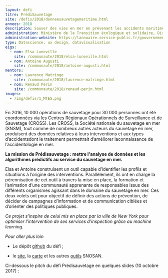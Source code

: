 ```yaml
---
layout: defi
titre: PrédiSauvetage
site: /defis/2018/donneesauvetagemaritime.html
annees: 2018
description: Sauver des vies en mer en prévenant les accidents maritimes grâce aux données
administration: Ministère de la Transition écologique et solidaire, Direction des affaires maritimes
administration-website: https://lannuaire.service-public.fr/gouvernement/administration-centrale-ou-ministere_170825
type: Datascience, ux design, datavisualisation
eigs:
  - nom: Elsa Luneville
    site: /communaute/2018/elsa-luneville.html
  - nom: Antoine Augusti
    site: /communaute/2018/antoine-augusti.html
mentors:
  - nom: Laurence Matringe
    site: /communaute/2018/laurence-matringe.html
  - nom: Renaud Périn
    site: /communaute/2018/renaud-perin.html
images:
  - /img/defis/1_MTES.png
---
```


En 2016, 10 000 opérations de sauvetage pour 30 000 personnes ont été
coordonnées via les Centres Régionaux Opérationnels de Surveillance et
de Sauvetage (CROSS). Les CROSS, la Société nationale du sauvetage en
mer (SNSM), tout comme de nombreux autres acteurs du sauvetage en mer,
produisent des données relatives à leurs interventions et aux types
d’accidentsdont le traitement permettrait d’améliorer laconnaissance
de l’accidentologie en mer.

**La mission de Prédisauvetage : mettre l'analyse de données et les
algorithmes prédictifs au service du sauvetage en mer.**

Elsa et Antoine construisent un outil capable d’identifier les profils
et situations à l’origine des interventions. Parallèlement, ils ont en
charge la pérennisation de cet outil à travers la mise en place, la
formation et l’animation d’une communauté apprenante de responsables
issus des différents organismes agissant dans le domaine du sauvetage
en mer. Ces deux volets ont pour objectif de définir des actions de
prévention, de décider de campagnes d’information et de communication
ciblées et d’orienter des politiques publiques.

_Ce projet s’inspire de celui mis en place par la ville de New York
pour optimiser l’intervention de ses services d’inspection grâce au
machine learning._

_Pour aller plus loin_

* Le dépôt
  [github](https://github.com/entrepreneur-interet-general/predisauvetage)
  du défi ;

* le [site](https://www.snosan.fr/), la [carte](https://carte.snosan.fr/) et les autres [outils](https://outils.snosan.fr) SNOSAN.

Ci-dessous le pitch du défi Prédisauvetage en quelques slides (10 octobre 2017) :

<script async class="speakerdeck-embed" data-id="450c046ba75044e0a94c31b12bffc753" data-ratio="1.33333333333333" src="//speakerdeck.com/assets/embed.js"></script>
